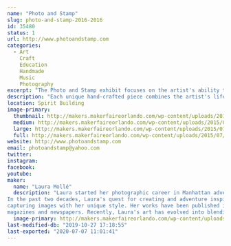 ```yaml
---
name: "Photo and Stamp"
slug: photo-and-stamp-2016-2016
id: 35480
status: 1
url: http://www.photoandstamp.com
categories:
  - Art
    Craft
    Education
    Handmade
    Music
    Photography
excerpt: "The Photo and Stamp exhibit focuses on the artist's ability to capture the beauty in everyday life through mixed media compositions. Each unique piece ranges from matted 3-Dimensional photo cards to jewelry to functional artwork, such as coasters, wine charm rings, and even birdhouses. "
description: "Each unique hand-crafted piece combines the artist's life-long love of photography and stamp collecting with her artistic appreciation for both everyday items and unusual objets d'art. Each unique piece ranges from matted 3-Dimensional photo cards to jewelry to functional artwork, such as coasters, wine rings, bookmarks, keychains and even birdhouses. Her artwork can be both  inspirational and whimsical, designed to instill respect, admiration and gratitude for all the beauty surrounding us. Laura explains, \"I feel grateful for the intelligence in the world that motivates me all the time. I'm forever in awe of the bountiful animals, flowers, and scenery that are so colorful and beautiful. They take my breath away, making me stop and think, 'Wow, look at that!' and then, I capture the image with my camera. I love all the amazing wonders on this planet that inspire me to live harmoniously with nature and peacefully with others.\""
location: Spirit Building
image-primary:
  thumbnail: http://makers.makerfaireorlando.com/wp-content/uploads/2015/07/Grand-Canyon-Sunset-150x150.jpg
  medium: http://makers.makerfaireorlando.com/wp-content/uploads/2015/07/Grand-Canyon-Sunset-300x225.jpg
  large: http://makers.makerfaireorlando.com/wp-content/uploads/2015/07/Grand-Canyon-Sunset.jpg
  full: http://makers.makerfaireorlando.com/wp-content/uploads/2015/07/Grand-Canyon-Sunset.jpg
website: http://www.photoandstamp.com
email: photoandstamp@yahoo.com
twitter: 
instagram: 
facebook: 
youtube: 
maker:
  name: "Laura Mollé"
  description: "Laura started her photographic career in Manhattan advertising studios. With her entrepreneurial spirit, after several years in the NYC, she became the sole proprietor of her own commercial and portrait studio in New Jersey. Fifteen years later, she moved to Florida in 1996. Here, she completed her B.A at University of South Florida in 2001 in Mass Communications for Television Production.
In the past two decades, Laura's quest for creating and adventure inspires her to travel the globe, 
capturing images with her unique style. Her works have been published in numerous 
magazines and newspapers. Recently, Laura's art has evolved into blending her photography with cool objects creating unique 4-D mixed media art designed to fascinate and encourage the viewers to appreciate functional art."
  image-primary: http://makers.makerfaireorlando.com/wp-content/uploads/2015/07/lm-photo.png
last-modified-db: "2019-10-27 17:18:55"
last-exported: "2020-07-07 11:01:41"
---
```

